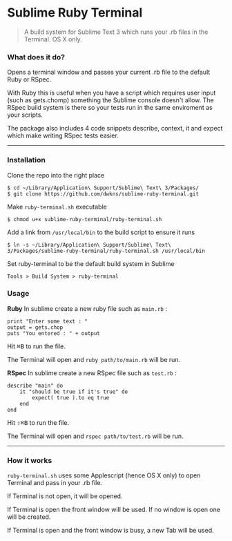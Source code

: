 # Sublime Ruby Terminal

> A build system for Sublime Text 3 which runs your .rb files in the Terminal. OS X only.

### What does it do?
Opens a terminal window and passes your current .rb file to the default Ruby or RSpec. 

With Ruby this is useful when you have a script which requires user input (such as gets.chomp) something the Sublime console doesn't allow. The RSpec build system is there so your tests run in the same enviroment as your scripts. 

The package also includes 4 code snippets describe, context, it and expect which make writing RSpec tests easier.


---

### Installation
Clone the repo into the right place

    $ cd ~/Library/Application\ Support/Sublime\ Text\ 3/Packages/
    $ git clone https://github.com/dwkns/sublime-ruby-terminal.git 

Make `ruby-terminal.sh` executable

    $ chmod u+x sublime-ruby-terminal/ruby-terminal.sh

Add a link from `/usr/local/bin` to the build script to ensure it runs
	
	$ ln -s ~/Library/Application\ Support/Sublime\ Text\ 3/Packages/sublime-ruby-terminal/ruby-terminal.sh /usr/local/bin

Set ruby-terminal to be the default build system in Sublime

`Tools > Build System > ruby-terminal`


### Usage

**Ruby**
In sublime create a new ruby file such as `main.rb` :

	print "Enter some text : "
	output = gets.chop
	puts "You entered : " + output

Hit <kbd>⌘B</kbd> to run the file.

The Terminal will open and `ruby path/to/main.rb` will be run.

**RSpec**
In sublime create a new RSpec file such as `test.rb` :


	describe "main" do 
		it "should be true if it's true" do
			expect( true ).to eq true 
		end
	end

Hit <kbd>⇧⌘B</kbd> to run the file.

The Terminal will open and `rspec path/to/test.rb` will be run.

---

### How it works
`ruby-terminal.sh` uses some Applescript (hence OS X only) to open Terminal and pass in your .rb file.

If Terminal is not open, it will be opened.

If Terminal is open the front window will be used. If no window is open one will be created.

If Terminal is open and the front window is busy, a new Tab will be used.
